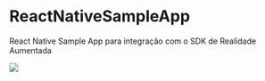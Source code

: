# ReactNativeSampleApp

React Native Sample App para integração com o SDK de Realidade Aumentada

<img src="https://real2u-public-assets.s3.amazonaws.com/react-native-ar-sdk/rn-ar-sdk-1.PNG"/>
